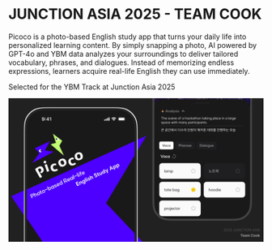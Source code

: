 # JUNCTION ASIA 2025 - TEAM COOK

Picoco is a photo-based English study app that turns your daily life into personalized learning content. By simply snapping a photo, AI powered by GPT-4o and YBM data analyzes your surroundings to deliver tailored vocabulary, phrases, and dialogues. Instead of memorizing endless expressions, learners acquire real-life English they can use immediately.

Selected for the YBM Track at Junction Asia 2025

![PICOCO](https://raw.githubusercontent.com/prjteamcook/.github/refs/heads/main/images/PICOCO%20IMG.png)
<div align=center>
